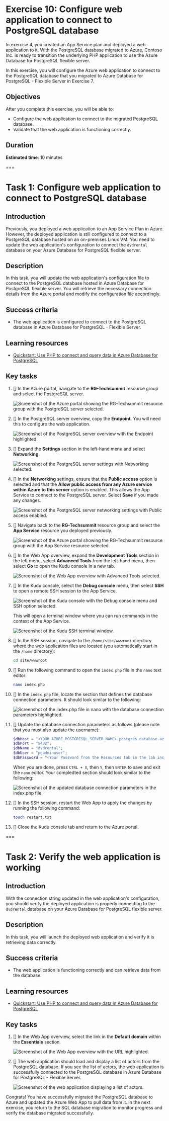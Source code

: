 # Exercise 10: Configure web application to connect to PostgreSQL database

In exercise 4, you created an App Service plan and deployed a web application to it. With the PostgreSQL database migrated to Azure, Contoso Inc. is ready to transition the underlying PHP application to use the Azure Database for PostgreSQL flexible server.

In this exercise, you will configure the Azure web application to connect to the PostgreSQL database that you migrated to Azure Database for PostgreSQL - Flexible Server in Exercise 7.

## Objectives

After you complete this exercise, you will be able to:

- Configure the web application to connect to the migrated PostgreSQL database.
- Validate that the web application is functioning correctly.

## Duration

**Estimated time**: 10 minutes

===

# Task 1: Configure web application to connect to PostgreSQL database

## Introduction

Previously, you deployed a web application to an App Service Plan in Azure. However, the deployed application is still configured to connect to a PostgreSQL database hosted on an on-premises Linux VM. You need to update the web application's configuration to connect the `dvdrental` database on your Azure Database for PostgreSQL flexible server.

## Description

In this task, you will update the web application's configuration file to connect to the PostgreSQL database hosted in Azure Database for PostgreSQL flexible server. You will retrieve the necessary connection details from the Azure portal and modify the configuration file accordingly.

## Success criteria

- The web application is configured to connect to the PostgreSQL database in Azure Database for PostgreSQL - Flexible Server.

## Learning resources

- [Quickstart: Use PHP to connect and query data in Azure Database for PostgreSQL](https://learn.microsoft.com/azure/postgresql/flexible-server/connect-php)

## Key tasks

1. [] In the Azure portal, navigate to the **RG-Techsummit** resource group and select the PostgreSQL server.

    ![Screenshot of the Azure portal showing the RG-Techsummit resource group with the PostgreSQL server selected.](media/azure-portal-resource-group-postgresql.png)

2. [] In the PostgreSQL server overview, copy the **Endpoint**. You will need this to configure the web application.

    ![Screenshot of the PostgreSQL server overview with the Endpoint highlighted.](media/azure-portal-postgresql-endpoint.png)

3. [] Expand the **Settings** section in the left-hand menu and select **Networking**.

    ![Screenshot of the PostgreSQL server settings with Networking selected.](media/azure-portal-postgresql-networking.png)

4. [] In the **Networking** settings, ensure that the **Public access** option is selected and that the **Allow public access from any Azure service within Azure to this server** option is enabled. This allows the App Service to connect to the PostgreSQL server. Select **Save** if you made any changes.

    ![Screenshot of the PostgreSQL server networking settings with Public access enabled.](media/azure-portal-postgresql-public-access.png)

5. [] Navigate back to the **RG-Techsummit** resource group and select the **App Service** resource you deployed previously.

    ![Screenshot of the Azure portal showing the RG-Techsummit resource group with the App Service resource selected.](media/azure-portal-resource-group-webapp-selected.png)

6. [] In the Web App overview, expand the **Development Tools** section in the left menu, select **Advanced Tools** from the left-hand menu, then select **Go** to open the Kudu console in a new tab.

    ![Screenshot of the Web App overview with Advanced Tools selected.](media/azure-portal-webapp-advanced-tools.png)

7. [] In the Kudu console, select the **Debug console** menu, then select **SSH** to open a remote SSH session to the App Service.

    ![Screenshot of the Kudu console with the Debug console menu and SSH option selected.](media/kudu-console-ssh.png)

    This will open a terminal window where you can run commands in the context of the App Service.

    ![Screenshot of the Kudu SSH terminal window.](media/kudu-ssh-terminal.png)

8. [] In the SSH session, navigate to the `/home/site/wwwroot` directory where the web application files are located (you automatically start in the `/home` directory):

    ```bash
    cd site/wwwroot
    ```

9. [] Run the following command to open the `index.php` file in the `nano` text editor:

    ```bash
    nano index.php
    ```

10. [] In the `index.php` file, locate the section that defines the database connection parameters. It should look similar to the following:

    ![Screenshot of the index.php file in nano with the database connection parameters highlighted.](media/kudu-nano-index-php.png)

11. [] Update the database connection parameters as follows (please note that you must also update the username):

    ```php
    $dbHost = "<YOUR_AZURE_POSTGRESQL_SERVER_NAME>.postgres.database.azure.com";
    $dbPort = "5432";
    $dbName = "dvdrental";
    $dbUser = "pgadminuser";
    $dbPassword = "<Your Password from the Resources tab in the lab instructions>";
    ```

    When you are done, press `CTRL + X`, then `Y`, then `ENTER` to save and exit the `nano` editor. Your compledted section should look similar to the following:

    ![Screenshot of the updated database connection parameters in the index.php file.](media/kudu-nano-index-php-updated.png)

12. [] In the SSH session, restart the Web App to apply the changes by running the following command:

    ```bash
    touch restart.txt
    ```

13. [] Close the Kudu console tab and return to the Azure portal.

===

# Task 2: Verify the web application is working

## Introduction

With the connection string updated in the web application's configuration, you should verify the deployed application is properly connecting to the `dvdrental` database on your Azure Database for PostgreSQL flexible server.

## Description

In this task, you will launch the deployed web application and verify it is retrieving data correctly.

## Success criteria

- The web application is functioning correctly and can retrieve data from the database.

## Learning resources

- [Quickstart: Use PHP to connect and query data in Azure Database for PostgreSQL](https://learn.microsoft.com/azure/postgresql/flexible-server/connect-php)

## Key tasks

1. [] In the Web App overview, select the link in the **Default domain** within the **Essentials** section.

    ![Screenshot of the Web App overview with the URL highlighted.](media/azure-portal-webapp-url.png)

2. [] The web application should load and display a list of actors from the PostgreSQL database. If you see the list of actors, the web application is successfully connected to the PostgreSQL database in Azure Database for PostgreSQL - Flexible Server.

    ![Screenshot of the web application displaying a list of actors.](media/webapp-actors-list.png)

Congrats! You have successfully migrated the PostgreSQL database to Azure and updated the Azure Web App to pull data from it. In the next exercise, you return to the SQL database migration to monitor progress and verify the database migrated successfully.
